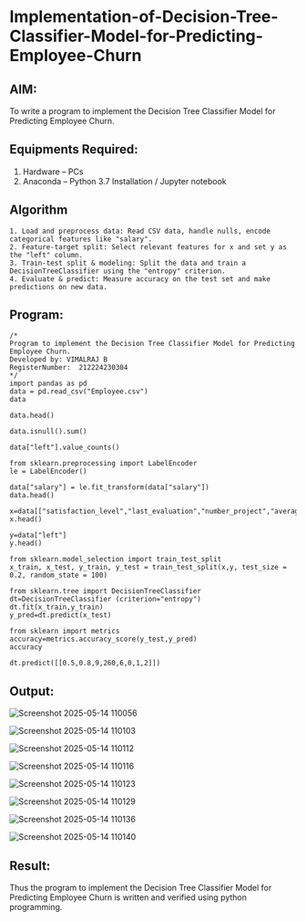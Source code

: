# Implementation-of-Decision-Tree-Classifier-Model-for-Predicting-Employee-Churn

## AIM:
To write a program to implement the Decision Tree Classifier Model for Predicting Employee Churn.

## Equipments Required:
1. Hardware – PCs
2. Anaconda – Python 3.7 Installation / Jupyter notebook

## Algorithm
```
1. Load and preprocess data: Read CSV data, handle nulls, encode categorical features like "salary".
2. Feature-target split: Select relevant features for x and set y as the "left" column.
3. Train-test split & modeling: Split the data and train a DecisionTreeClassifier using the "entropy" criterion.
4. Evaluate & predict: Measure accuracy on the test set and make predictions on new data.
```

## Program:
```
/*
Program to implement the Decision Tree Classifier Model for Predicting Employee Churn.
Developed by: VIMALRAJ B
RegisterNumber:  212224230304
*/
import pandas as pd
data = pd.read_csv("Employee.csv")
data

data.head()

data.isnull().sum()

data["left"].value_counts()

from sklearn.preprocessing import LabelEncoder
le = LabelEncoder()

data["salary"] = le.fit_transform(data["salary"])
data.head()

x=data[["satisfaction_level","last_evaluation","number_project","average_montly_hours","time_spend_company","Work_accident","promotion_last_5years","salary"]]
x.head()

y=data["left"]
y.head()

from sklearn.model_selection import train_test_split
x_train, x_test, y_train, y_test = train_test_split(x,y, test_size = 0.2, random_state = 100)

from sklearn.tree import DecisionTreeClassifier
dt=DecisionTreeClassifier (criterion="entropy")
dt.fit(x_train,y_train)
y_pred=dt.predict(x_test)

from sklearn import metrics
accuracy=metrics.accuracy_score(y_test,y_pred)
accuracy

dt.predict([[0.5,0.8,9,260,6,0,1,2]])
```

## Output:

![Screenshot 2025-05-14 110056](https://github.com/user-attachments/assets/835e0a97-670c-4c81-8e17-74a5e22f86f2)

![Screenshot 2025-05-14 110103](https://github.com/user-attachments/assets/8770099b-5a83-4704-9a47-ec3c8d2bc2ed)

![Screenshot 2025-05-14 110112](https://github.com/user-attachments/assets/8e6b67d5-26e7-4cd4-9bc7-725982eba502)

![Screenshot 2025-05-14 110116](https://github.com/user-attachments/assets/5900c87e-8e3f-474f-a735-9e7a7950a3a8)

![Screenshot 2025-05-14 110123](https://github.com/user-attachments/assets/5d3aad8c-438c-44c4-b27e-70d627ef01eb)

![Screenshot 2025-05-14 110129](https://github.com/user-attachments/assets/886c8101-9c60-415d-95ec-c2155df9ded1)

![Screenshot 2025-05-14 110136](https://github.com/user-attachments/assets/c76ab6d2-102f-4c18-8304-1385d9440daf)

![Screenshot 2025-05-14 110140](https://github.com/user-attachments/assets/98b8df74-aea2-49f4-ba95-16d290ef0d73)

## Result:
Thus the program to implement the  Decision Tree Classifier Model for Predicting Employee Churn is written and verified using python programming.
